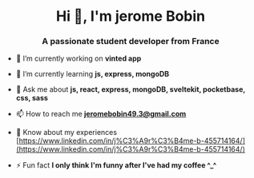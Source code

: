 <h1 align="center">Hi 👋, I'm jerome Bobin</h1>
<h3 align="center">A passionate student developer from France</h3>

- 🔭 I’m currently working on **vinted app**

- 🌱 I’m currently learning **js, express, mongoDB**

- 💬 Ask me about **js, react, express, mongoDB, sveltekit, pocketbase, css, sass**

- 📫 How to reach me **jeromebobin49.3@gmail.com**

- 📄 Know about my experiences [https://www.linkedin.com/in/j%C3%A9r%C3%B4me-b-455714164/](https://www.linkedin.com/in/j%C3%A9r%C3%B4me-b-455714164/)

- ⚡ Fun fact **I only think I'm funny after I've had my coffee ^_^**

<!---
Jerome49-3/Jerome49-3 is a ✨ special ✨ repository because its `README.md` (this file) appears on your GitHub profile.
You can click the Preview link to take a look at your changes.
--->
